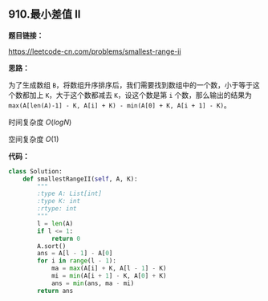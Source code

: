 ## 910.最小差值 II

**题目链接：**

https://leetcode-cn.com/problems/smallest-range-ii

**思路：**

为了生成数组 `B`，将数组升序排序后，我们需要找到数组中的一个数，小于等于这个数都加上 `K`，大于这个数都减去 `K`，设这个数是第 `i` 个数，那么输出的结果为 `max(A[len(A)-1] - K, A[i] + K) - min(A[0] + K, A[i + 1] - K)`。

时间复杂度 $O(logN)$

空间复杂度 $O(1)$


**代码：**
```python
class Solution:
    def smallestRangeII(self, A, K):
        """
        :type A: List[int]
        :type K: int
        :rtype: int
        """
        l = len(A)
        if l <= 1:
            return 0
        A.sort()
        ans = A[l - 1] - A[0]
        for i in range(l - 1):
            ma = max(A[i] + K, A[l - 1] - K)
            mi = min(A[i + 1] - K, A[0] + K)
            ans = min(ans, ma - mi)
        return ans
```



